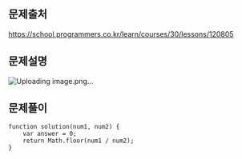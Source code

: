 문제출처
---

https://school.programmers.co.kr/learn/courses/30/lessons/120805

문제설명
----

![Uploading image.png…]()


문제풀이
---

    function solution(num1, num2) {
        var answer = 0;
        return Math.floor(num1 / num2);
    }
